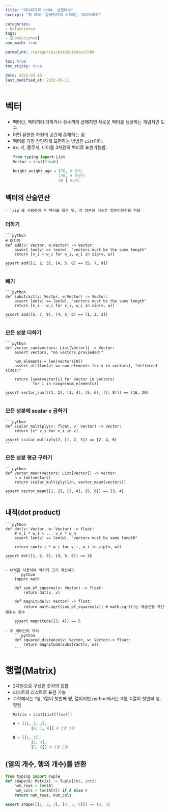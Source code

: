 ```yaml
---
title: "데이터과학 ch04. 선형대수"
excerpt: "책 제목: 밑바닥부터 시작하는 데이터과학"

categories:
- DataScience
tags:
- [DataScience]
use_math: true

permalink: /categories/DataScience/Ch04

toc: true
toc_sticky: true

date: 2022-05-10
last_modified_at: 2022-05-11
---
```


# 벡터
- 벡터란, 벡터끼리 더하거나 상수끼리 곱해지면 새로운 벡터를 생성하는 개념적인 도구
- 어떤 유한한 차원의 공간에 존재하는 점
- 벡터를 가장 간단하게 표현하는 방법은 `List`이다.
- ex. 키, 몸무게, 나이를 3차원의 벡터로 표현가능함. 
    ```python
    from typing import List
    Vector = List[float]

    height_weight_age = [70, # 인치,
                        170, # 파운드,
                        40 ] #나이
    ```

## 벡터의 산술연산
    - `zip`을 사용하여 두 벡터를 묶은 뒤, 각 성분에 리스트 컴프티헨션을 적용

### 더하기
    ```python
    # 더하기
    def add(v: Vector, w:Vector) -> Vector:
        assert len(v) == len(w), "vectors must be the same length"
        return [v_i + w_i for v_i, w_i in zip(v, w)]

    assert add([1, 2, 3], [4, 5, 6] == [5, 7, 9]) 
    ```

### 빼기
    ```python
    def substract(v: Vector, w:Vector) -> Vector:
        assert len(v) == len(w), "vectors must be the same length"
        return [v_i - w_i for v_i, w_i in zip(v, w)]

    assert add([5, 7, 9], [4, 5, 6] == [1, 2, 3]) 
    ```

### 모든 성분 더하기
    ```python
    def vector_sum(vectors: List[Vector]) -> Vector:
        assert vectors, "no vectors provieded!"

        num_elements = len(vectors[0])
        assert all(len(v) == num_elements for v in vectors), "different sizes!"

        return [sum(vector[i] for vector in vectors)
                for i in range(num_elements)]

    assert vector_sum([[1, 2], [3, 4], [5, 6], [7, 8]]) == [16, 20]
    ```

### 모든 성분에 scalar c 곱하기
    ```python
    def scalar_multiply(c: float, v: Vector) -> Vector:
        return [c* v_i for v_i in v]

    assert scalar_multiply(2, [1, 2, 3]) == [2, 4, 6]
    ```
    
### 모든 성분 평균 구하기
    ```python
    def vector_mean(vectors: List[Vector]) -> Vector:
        n = len(vectors)
        return scalar_multiply(1/n, vector_msum(vectors))

    assert vector_mean([1, 2], [3, 4], [5, 6]) == [3, 4]
    ```

## 내적(dot product)
    ```python
    def dot(v: Vector, w: Vector) -> float:
        # v_1 * w_1 + ... v_n * w_n 
        assert len(v) == len(w), "vectors must be same length"

        return sum(v_i * w_i for v_i, w_i in zip(v, w))
        
    assert dot([1, 2, 3], [4, 5, 6]) == 32
    ```

    - 내적을 사용하여 벡터의 크기 계산하기
        ```python
        import math

        def sum_of_squares(v: Vector) -> float:
            return dot(v, v)
        
        def magnitude(v: Vector) -> float:
            return math.sqrt(sum_of_squares(v)) # math.sqrt()는 제곱근을 계산해주는 함수
        
        assert magnitude([3, 4]) == 5
        ```
    - 두 벡터간의 거리
        ```python
        def squared_distance(v: Vector, w: Vector)-> float:
            return magnitude(substract(v, w))
        ```

# 행렬(Matrix)
- 2차원으로 구성된 숫자의 집합
- 리스트의 리스트로 표현 가능 
- 수학에서는 1행, 1열이 첫번째 행, 열이지만 python에서는 0행, 0열이 첫번째 행, 열임
    ```python
    Matrix = List[List[float]]

    A = [[1, 2, 3],
            [4, 5, 6]] # 2행 3열

    B = [[1, 2],
            [3, 4],
            [5, 6]] # 3행 2열
    ```
## (열의 개수, 행의 개수)를 반환
```python
from typing import Tuple
def shape(A: Matrix) -> Tuple[int, int]:
    num_rows = len(A)
    num_cols = len(A[0]) if A else 0
    return num_rows, num_cols

assert shape([[1, 2, 3], [4, 5, 6]]) == (2, 3)
```